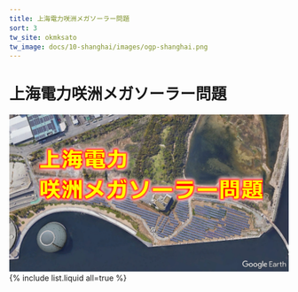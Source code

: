 ```yaml
---
title: 上海電力咲洲メガソーラー問題
sort: 3
tw_site: okmksato
tw_image: docs/10-shanghai/images/ogp-shanghai.png
---
```

# 上海電力咲洲メガソーラー問題
![上海電力](images/ogp-shanghai.png)  
{% include list.liquid all=true %}
